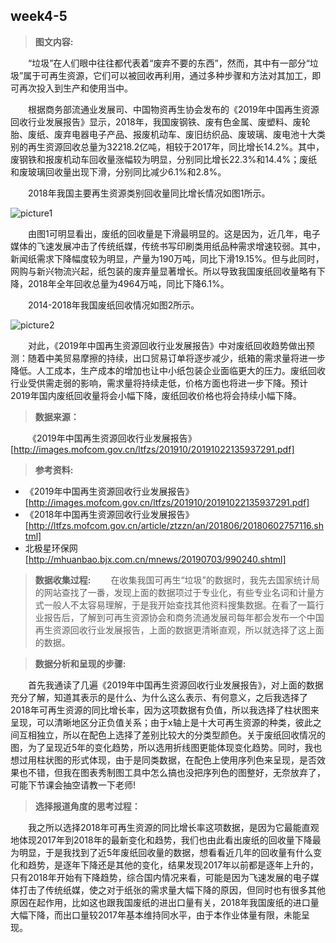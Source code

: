 ## week4-5
> __图文内容:__

&emsp;&emsp;“垃圾”在人们眼中往往都代表着“废弃不要的东西”，然而，其中有一部分“垃圾”属于可再生资源，它们可以被回收再利用，通过多种步骤和方法对其加工，即可再次投入到生产和使用当中。

&emsp;&emsp;根据商务部流通业发展司、中国物资再生协会发布的《2019年中国再生资源回收行业发展报告》显示，2018年，我国废钢铁、废有色金属、废塑料、废轮胎、废纸、废弃电器电子产品、报废机动车、废旧纺织品、废玻璃、废电池十大类别的再生资源回收总量为32218.2亿吨，相较于2017年，同比增长14.2%。其中，废钢铁和报废机动车回收量涨幅较为明显，分别同比增长22.3%和14.4%；废纸和废玻璃回收量出现下滑，分别同比减少6.1%和2.8%。

&emsp;&emsp;2018年我国主要再生资源类别回收量同比增长情况如图1所示。

![picture1](https://github.com/lhz837540397/homework/blob/master/picture1.jpg)

&emsp;&emsp;由图1可明显看出，废纸的回收量是下滑最明显的。这是因为，近几年，电子媒体的飞速发展冲击了传统纸媒，传统书写印刷类用纸品种需求增速较弱。其中，新闻纸需求下降幅度较为明显，产量为190万吨，同比下滑19.15%。但与此同时，网购与新兴物流兴起，纸包装的废弃量显著增长。所以导致我国废纸回收量略有下降，2018年全年回收总量为4964万吨，同比下降6.1%。

&emsp;&emsp;2014-2018年我国废纸回收情况如图2所示。

![picture2](https://github.com/lhz837540397/homework/blob/master/picture2.jpg)

&emsp;&emsp;对此，《2019年中国再生资源回收行业发展报告》中对废纸回收趋势做出预测：随着中美贸易摩擦的持续，出口贸易订单将逐步减少，纸箱的需求量将进一步降低。人工成本，生产成本的增加也让中小纸包装企业面临更大的压力。废纸回收行业受供需走弱的影响，需求量将持续走低，价格方面也将进一步下降。预计2019年国内废纸回收量将会小幅下降，废纸回收价格也将会持续小幅下降。

> __数据来源：__

&emsp;&emsp;《2019年中国再生资源回收行业发展报告》
[http://images.mofcom.gov.cn/ltfzs/201910/20191022135937291.pdf]

> __参考资料:__

* 《2019年中国再生资源回收行业发展报告》
[http://images.mofcom.gov.cn/ltfzs/201910/20191022135937291.pdf]
* 《2018年中国再生资源回收行业发展报告》
[http://ltfzs.mofcom.gov.cn/article/ztzzn/an/201806/20180602757116.shtml]
* 北极星环保网
[http://mhuanbao.bjx.com.cn/mnews/20190703/990240.shtml]

> __数据收集过程:__  &emsp;&emsp;在收集我国可再生“垃圾”的数据时，我先去国家统计局的网站查找了一番，发现上面的数据项过于专业化，有些专业名词和计量方式一般人不太容易理解，于是我开始查找其他资料搜集数据。在看了一篇行业报告后，了解到可再生资源协会和商务流通发展司每年都会发布一个中国再生资源回收行业发展报告，上面的数据更清晰直观，所以就选择了这上面的数据。

> __数据分析和呈现的步骤:__

&emsp;&emsp;首先我通读了几遍《2019年中国再生资源回收行业发展报告》，对上面的数据充分了解，知道其表示的是什么、为什么这么表示、有何意义，之后我选择了2018年可再生资源的同比增长率，因为这项数据有负值，所以我选择了柱状图来呈现，可以清晰地区分正负值关系；由于x轴上是十大可再生资源的种类，彼此之间互相独立，所以在配色上选择了差别比较大的分类型颜色。关于废纸回收情况的图，为了呈现近5年的变化趋势，所以选用折线图更能体现变化趋势。同时，我也想过用柱状图的形式体现，由于是同类数据，在配色上使用序列色来呈现，是否效果也不错，但我在图表秀制图工具中怎么搞也没把序列色的图整好，无奈放弃了，可能下节课会抽空请教一下老师!

> __选择报道角度的思考过程：__

&emsp;&emsp;我之所以选择2018年可再生资源的同比增长率这项数据，是因为它最能直观地体现2017年到2018年的最新变化和趋势，我们也由此看出废纸的回收量下降最为明显，于是我找到了近5年废纸回收量的数据，想看看近几年的回收量有什么变化和趋势，是逐年下降还是其他的变化，结果发现2017年以前都是逐年上升的，只有2018年开始有下降趋势，综合国内情况来看，可能是因为飞速发展的电子媒体打击了传统纸媒，使之对于纸张的需求量大幅下降的原因，但同时也有很多其他原因在起作用，比如这也跟我国废纸的进出口量有关，2018年我国废纸的进口量大幅下降，而出口量较2017年基本维持同水平，由于本作业体量有限，未能呈现。


